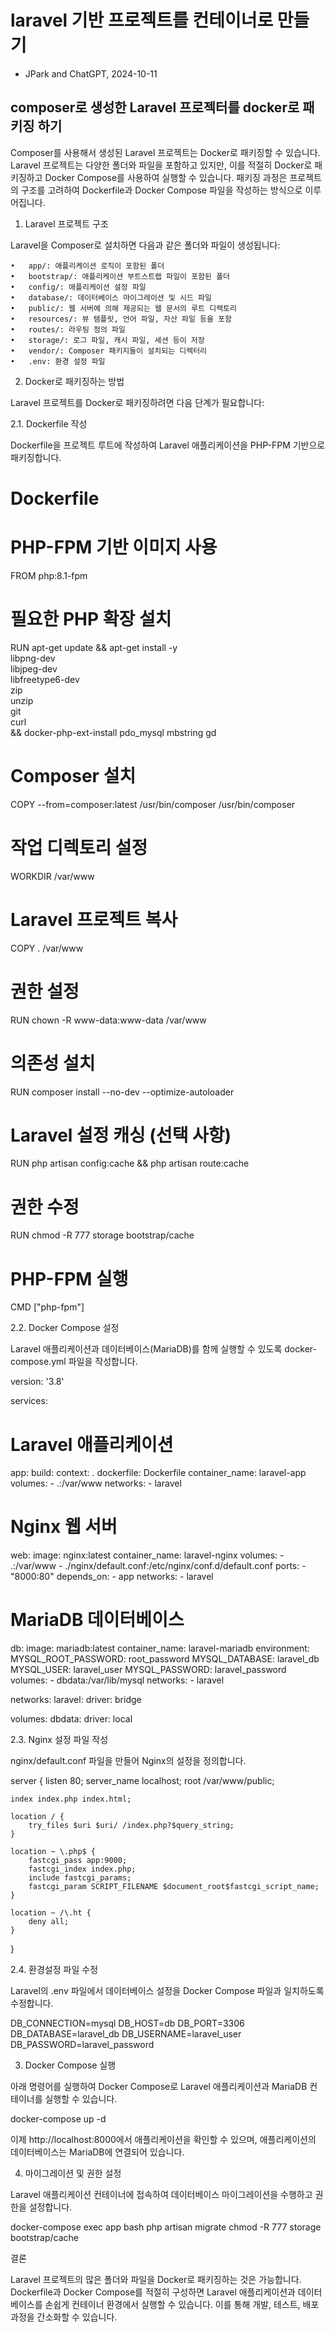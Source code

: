 # laravel 기반 프로젝트를 컨테이너로 만들기

- JPark and ChatGPT, 2024-10-11

## composer로 생성한 Laravel 프로젝터를 docker로 패키징 하기

Composer를 사용해서 생성된 Laravel 프로젝트는 Docker로 패키징할 수 있습니다.
Laravel 프로젝트는 다양한 폴더와 파일을 포함하고 있지만, 이를 적절히 Docker로 패키징하고 Docker Compose를 사용하여 실행할 수 있습니다. 
패키징 과정은 프로젝트의 구조를 고려하여 Dockerfile과 Docker Compose 파일을 작성하는 방식으로 이루어집니다.

1. Laravel 프로젝트 구조

Laravel을 Composer로 설치하면 다음과 같은 폴더와 파일이 생성됩니다:

	•	app/: 애플리케이션 로직이 포함된 폴더
	•	bootstrap/: 애플리케이션 부트스트랩 파일이 포함된 폴더
	•	config/: 애플리케이션 설정 파일
	•	database/: 데이터베이스 마이그레이션 및 시드 파일
	•	public/: 웹 서버에 의해 제공되는 웹 문서의 루트 디렉토리
	•	resources/: 뷰 템플릿, 언어 파일, 자산 파일 등을 포함
	•	routes/: 라우팅 정의 파일
	•	storage/: 로그 파일, 캐시 파일, 세션 등이 저장
	•	vendor/: Composer 패키지들이 설치되는 디렉터리
	•	.env: 환경 설정 파일

2. Docker로 패키징하는 방법

Laravel 프로젝트를 Docker로 패키징하려면 다음 단계가 필요합니다:

2.1. Dockerfile 작성

Dockerfile을 프로젝트 루트에 작성하여 Laravel 애플리케이션을 PHP-FPM 기반으로 패키징합니다.

# Dockerfile

# PHP-FPM 기반 이미지 사용
FROM php:8.1-fpm

# 필요한 PHP 확장 설치
RUN apt-get update && apt-get install -y \
    libpng-dev \
    libjpeg-dev \
    libfreetype6-dev \
    zip \
    unzip \
    git \
    curl \
    && docker-php-ext-install pdo_mysql mbstring gd

# Composer 설치
COPY --from=composer:latest /usr/bin/composer /usr/bin/composer

# 작업 디렉토리 설정
WORKDIR /var/www

# Laravel 프로젝트 복사
COPY . /var/www

# 권한 설정
RUN chown -R www-data:www-data /var/www

# 의존성 설치
RUN composer install --no-dev --optimize-autoloader

# Laravel 설정 캐싱 (선택 사항)
RUN php artisan config:cache && php artisan route:cache

# 권한 수정
RUN chmod -R 777 storage bootstrap/cache

# PHP-FPM 실행
CMD ["php-fpm"]

2.2. Docker Compose 설정

Laravel 애플리케이션과 데이터베이스(MariaDB)를 함께 실행할 수 있도록 docker-compose.yml 파일을 작성합니다.

version: '3.8'

services:
  # Laravel 애플리케이션
  app:
    build:
      context: .
      dockerfile: Dockerfile
    container_name: laravel-app
    volumes:
      - .:/var/www
    networks:
      - laravel

  # Nginx 웹 서버
  web:
    image: nginx:latest
    container_name: laravel-nginx
    volumes:
      - .:/var/www
      - ./nginx/default.conf:/etc/nginx/conf.d/default.conf
    ports:
      - "8000:80"
    depends_on:
      - app
    networks:
      - laravel

  # MariaDB 데이터베이스
  db:
    image: mariadb:latest
    container_name: laravel-mariadb
    environment:
      MYSQL_ROOT_PASSWORD: root_password
      MYSQL_DATABASE: laravel_db
      MYSQL_USER: laravel_user
      MYSQL_PASSWORD: laravel_password
    volumes:
      - dbdata:/var/lib/mysql
    networks:
      - laravel

networks:
  laravel:
    driver: bridge

volumes:
  dbdata:
    driver: local

2.3. Nginx 설정 파일 작성

nginx/default.conf 파일을 만들어 Nginx의 설정을 정의합니다.

server {
    listen 80;
    server_name localhost;
    root /var/www/public;

    index index.php index.html;

    location / {
        try_files $uri $uri/ /index.php?$query_string;
    }

    location ~ \.php$ {
        fastcgi_pass app:9000;
        fastcgi_index index.php;
        include fastcgi_params;
        fastcgi_param SCRIPT_FILENAME $document_root$fastcgi_script_name;
    }

    location ~ /\.ht {
        deny all;
    }
}

2.4. 환경설정 파일 수정

Laravel의 .env 파일에서 데이터베이스 설정을 Docker Compose 파일과 일치하도록 수정합니다.

DB_CONNECTION=mysql
DB_HOST=db
DB_PORT=3306
DB_DATABASE=laravel_db
DB_USERNAME=laravel_user
DB_PASSWORD=laravel_password

3. Docker Compose 실행

아래 명령어를 실행하여 Docker Compose로 Laravel 애플리케이션과 MariaDB 컨테이너를 실행할 수 있습니다.

docker-compose up -d

이제 http://localhost:8000에서 애플리케이션을 확인할 수 있으며, 애플리케이션의 데이터베이스는 MariaDB에 연결되어 있습니다.

4. 마이그레이션 및 권한 설정

Laravel 애플리케이션 컨테이너에 접속하여 데이터베이스 마이그레이션을 수행하고 권한을 설정합니다.

docker-compose exec app bash
php artisan migrate
chmod -R 777 storage bootstrap/cache

결론

Laravel 프로젝트의 많은 폴더와 파일을 Docker로 패키징하는 것은 가능합니다. 
Dockerfile과 Docker Compose를 적절히 구성하면 Laravel 애플리케이션과 데이터베이스를 손쉽게 컨테이너 환경에서 실행할 수 있습니다. 
이를 통해 개발, 테스트, 배포 과정을 간소화할 수 있습니다.
